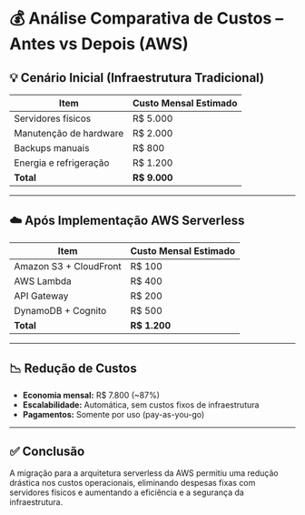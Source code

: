 # 💰 Análise Comparativa de Custos – Antes vs Depois (AWS)

## 💡 Cenário Inicial (Infraestrutura Tradicional)

| Item                     | Custo Mensal Estimado |
|--------------------------|------------------------|
| Servidores físicos       | R$ 5.000               |
| Manutenção de hardware   | R$ 2.000               |
| Backups manuais          | R$ 800                 |
| Energia e refrigeração   | R$ 1.200               |
| **Total**                | **R$ 9.000**           |

---

## ☁️ Após Implementação AWS Serverless

| Item                     | Custo Mensal Estimado |
|--------------------------|------------------------|
| Amazon S3 + CloudFront   | R$ 100                 |
| AWS Lambda               | R$ 400                 |
| API Gateway              | R$ 200                 |
| DynamoDB + Cognito       | R$ 500                 |
| **Total**                | **R$ 1.200**           |

---

## 📉 Redução de Custos

- **Economia mensal:** R$ 7.800 (~87%)  
- **Escalabilidade:** Automática, sem custos fixos de infraestrutura  
- **Pagamentos:** Somente por uso (pay-as-you-go)

---

## ✅ Conclusão

A migração para a arquitetura serverless da AWS permitiu uma redução drástica nos custos operacionais, eliminando despesas fixas com servidores físicos e aumentando a eficiência e a segurança da infraestrutura.

